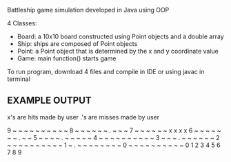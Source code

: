 Battleship game simulation developed in Java using OOP

4 Classes:
  - Board: a 10x10 board constructed using Point objects and a double array
  - Ship: ships are composed of Point objects
  - Point: a Point object that is determined by the x and y coordinate value
  - Game: main function() starts game
  
To run program, download 4 files and compile in IDE or using javac in terminal

## EXAMPLE OUTPUT

x's are hits made by user
.'s are misses made by user

9 ~ ~ ~ ~ ~ ~ ~ ~ ~ ~
8 ~ ~ ~ ~ ~ ~ . ~ ~ ~
7 ~ ~ ~ ~ ~ ~ x x x x
6 ~ ~ ~ ~ ~ ~ ~ . ~ ~
5 ~ ~ ~ ~ . ~ ~ ~ ~ ~
4 ~ ~ ~ ~ ~ ~ ~ ~ ~ ~
3 ~ ~ ~ . ~ ~ ~ ~ ~ ~
2 ~ ~ ~ ~ ~ ~ ~ ~ ~ ~
1 ~ . ~ ~ ~ ~ ~ ~ ~ ~
0 ~ ~ ~ ~ ~ ~ ~ ~ ~ ~
  0 1 2 3 4 5 6 7 8 9 
